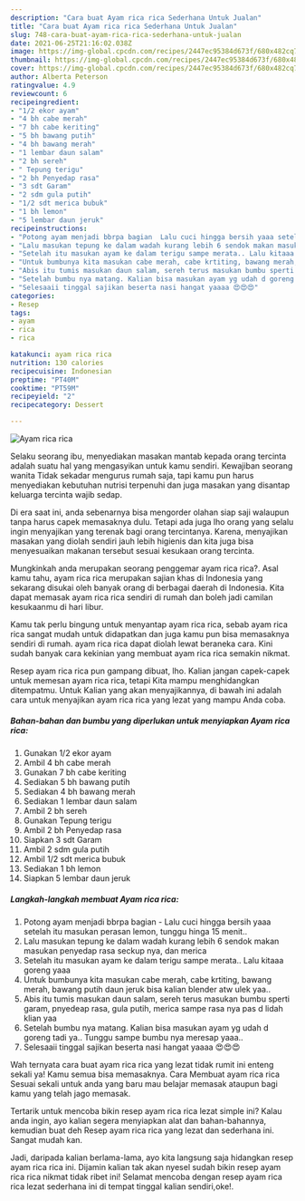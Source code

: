 ```yaml
---
description: "Cara buat Ayam rica rica Sederhana Untuk Jualan"
title: "Cara buat Ayam rica rica Sederhana Untuk Jualan"
slug: 748-cara-buat-ayam-rica-rica-sederhana-untuk-jualan
date: 2021-06-25T21:16:02.038Z
image: https://img-global.cpcdn.com/recipes/2447ec95384d673f/680x482cq70/ayam-rica-rica-foto-resep-utama.jpg
thumbnail: https://img-global.cpcdn.com/recipes/2447ec95384d673f/680x482cq70/ayam-rica-rica-foto-resep-utama.jpg
cover: https://img-global.cpcdn.com/recipes/2447ec95384d673f/680x482cq70/ayam-rica-rica-foto-resep-utama.jpg
author: Alberta Peterson
ratingvalue: 4.9
reviewcount: 6
recipeingredient:
- "1/2 ekor ayam"
- "4 bh cabe merah"
- "7 bh cabe keriting"
- "5 bh bawang putih"
- "4 bh bawang merah"
- "1 lembar daun salam"
- "2 bh sereh"
- " Tepung terigu"
- "2 bh Penyedap rasa"
- "3 sdt Garam"
- "2 sdm gula putih"
- "1/2 sdt merica bubuk"
- "1 bh lemon"
- "5 lembar daun jeruk"
recipeinstructions:
- "Potong ayam menjadi bbrpa bagian  Lalu cuci hingga bersih yaaa setelah itu masukan perasan lemon, tunggu hinga 15 menit.."
- "Lalu masukan tepung ke dalam wadah kurang lebih 6 sendok makan masukan penyedap rasa seckup nya, dan merica"
- "Setelah itu masukan ayam ke dalam terigu sampe merata.. Lalu kitaaa goreng yaaa"
- "Untuk bumbunya kita masukan cabe merah, cabe krtiting, bawang merah, bawang putih daun jeruk bisa kalian blender atw ulek yaa.."
- "Abis itu tumis masukan daun salam, sereh terus masukan bumbu sperti garam, pnyedeap rasa, gula putih, merica sampe rasa nya pas d lidah klian yaa"
- "Setelah bumbu nya matang. Kalian bisa masukan ayam yg udah d goreng tadi ya.. Tunggu sampe bumbu nya meresap yaaa.."
- "Selesaaii tinggal sajikan beserta nasi hangat yaaaa 😍😍😍"
categories:
- Resep
tags:
- ayam
- rica
- rica

katakunci: ayam rica rica 
nutrition: 130 calories
recipecuisine: Indonesian
preptime: "PT40M"
cooktime: "PT59M"
recipeyield: "2"
recipecategory: Dessert

---
```



![Ayam rica rica](https://img-global.cpcdn.com/recipes/2447ec95384d673f/680x482cq70/ayam-rica-rica-foto-resep-utama.jpg)

Selaku seorang ibu, menyediakan masakan mantab kepada orang tercinta adalah suatu hal yang mengasyikan untuk kamu sendiri. Kewajiban seorang  wanita Tidak sekadar mengurus rumah saja, tapi kamu pun harus menyediakan kebutuhan nutrisi terpenuhi dan juga masakan yang disantap keluarga tercinta wajib sedap.

Di era  saat ini, anda sebenarnya bisa mengorder olahan siap saji walaupun tanpa harus capek memasaknya dulu. Tetapi ada juga lho orang yang selalu ingin menyajikan yang terenak bagi orang tercintanya. Karena, menyajikan masakan yang diolah sendiri jauh lebih higienis dan kita juga bisa menyesuaikan makanan tersebut sesuai kesukaan orang tercinta. 



Mungkinkah anda merupakan seorang penggemar ayam rica rica?. Asal kamu tahu, ayam rica rica merupakan sajian khas di Indonesia yang sekarang disukai oleh banyak orang di berbagai daerah di Indonesia. Kita dapat memasak ayam rica rica sendiri di rumah dan boleh jadi camilan kesukaanmu di hari libur.

Kamu tak perlu bingung untuk menyantap ayam rica rica, sebab ayam rica rica sangat mudah untuk didapatkan dan juga kamu pun bisa memasaknya sendiri di rumah. ayam rica rica dapat diolah lewat beraneka cara. Kini sudah banyak cara kekinian yang membuat ayam rica rica semakin nikmat.

Resep ayam rica rica pun gampang dibuat, lho. Kalian jangan capek-capek untuk memesan ayam rica rica, tetapi Kita mampu menghidangkan ditempatmu. Untuk Kalian yang akan menyajikannya, di bawah ini adalah cara untuk menyajikan ayam rica rica yang lezat yang mampu Anda coba.

<!--inarticleads1-->

##### Bahan-bahan dan bumbu yang diperlukan untuk menyiapkan Ayam rica rica:

1. Gunakan 1/2 ekor ayam
1. Ambil 4 bh cabe merah
1. Gunakan 7 bh cabe keriting
1. Sediakan 5 bh bawang putih
1. Sediakan 4 bh bawang merah
1. Sediakan 1 lembar daun salam
1. Ambil 2 bh sereh
1. Gunakan  Tepung terigu
1. Ambil 2 bh Penyedap rasa
1. Siapkan 3 sdt Garam
1. Ambil 2 sdm gula putih
1. Ambil 1/2 sdt merica bubuk
1. Sediakan 1 bh lemon
1. Siapkan 5 lembar daun jeruk




<!--inarticleads2-->

##### Langkah-langkah membuat Ayam rica rica:

1. Potong ayam menjadi bbrpa bagian  - Lalu cuci hingga bersih yaaa setelah itu masukan perasan lemon, tunggu hinga 15 menit..
1. Lalu masukan tepung ke dalam wadah kurang lebih 6 sendok makan masukan penyedap rasa seckup nya, dan merica
1. Setelah itu masukan ayam ke dalam terigu sampe merata.. Lalu kitaaa goreng yaaa
1. Untuk bumbunya kita masukan cabe merah, cabe krtiting, bawang merah, bawang putih daun jeruk bisa kalian blender atw ulek yaa..
1. Abis itu tumis masukan daun salam, sereh terus masukan bumbu sperti garam, pnyedeap rasa, gula putih, merica sampe rasa nya pas d lidah klian yaa
1. Setelah bumbu nya matang. Kalian bisa masukan ayam yg udah d goreng tadi ya.. Tunggu sampe bumbu nya meresap yaaa..
1. Selesaaii tinggal sajikan beserta nasi hangat yaaaa 😍😍😍




Wah ternyata cara buat ayam rica rica yang lezat tidak rumit ini enteng sekali ya! Kamu semua bisa memasaknya. Cara Membuat ayam rica rica Sesuai sekali untuk anda yang baru mau belajar memasak ataupun bagi kamu yang telah jago memasak.

Tertarik untuk mencoba bikin resep ayam rica rica lezat simple ini? Kalau anda ingin, ayo kalian segera menyiapkan alat dan bahan-bahannya, kemudian buat deh Resep ayam rica rica yang lezat dan sederhana ini. Sangat mudah kan. 

Jadi, daripada kalian berlama-lama, ayo kita langsung saja hidangkan resep ayam rica rica ini. Dijamin kalian tak akan nyesel sudah bikin resep ayam rica rica nikmat tidak ribet ini! Selamat mencoba dengan resep ayam rica rica lezat sederhana ini di tempat tinggal kalian sendiri,oke!.

